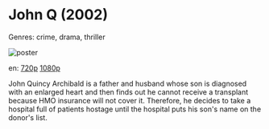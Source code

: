 # John Q (2002)

Genres: crime, drama, thriller

![poster](http://image.tmdb.org/t/p/w500/4jX2XxZbpMy2rGSigoIaFAbhOez.jpg)

en:
  [720p](magnet:?xt=urn:btih:317CFDC79DAACF9EA78B410DE1DCD0C0B5EE9D4F&tr=udp://glotorrents.pw:6969/announce&tr=udp://tracker.opentrackr.org:1337/announce&tr=udp://torrent.gresille.org:80/announce&tr=udp://tracker.openbittorrent.com:80&tr=udp://tracker.coppersurfer.tk:6969&tr=udp://tracker.leechers-paradise.org:6969&tr=udp://p4p.arenabg.ch:1337&tr=udp://tracker.internetwarriors.net:1337)
  [1080p](magnet:?xt=urn:btih:028769f90d6fb34c6eed2ee17f10ca3975ba8b23&dn=John+Q+(2002)+%5B1080p%5D&tr=http%3A%2F%2Finferno.demonoid.me%3A3414%2Fannounce&tr=udp%3A%2F%2Ftracker.yify-torrents.com%2Fannounce&tr=udp%3A%2F%2Ftracker.1337x.org%3A80%2Fannounce&tr=udp%3A%2F%2Fexodus.desync.com%3A6969&tr=udp%3A%2F%2Ftracker.openbittorrent.com%3A80%2Fannounce&tr=udp%3A%2F%2Ftracker.openbittorrent.com%3A80%2Fannounce&tr=udp%3A%2F%2Ftracker.publicbt.com%3A80%2Fannounce&tr=udp%3A%2F%2Ftracker.ccc.de%3A80%2Fannounce&tr=http%3A%2F%2Ftracker.yify-torrents.com%2Fannounce)
  


John Quincy Archibald is a father and husband whose son is diagnosed with an enlarged heart and then finds out he cannot receive a transplant because HMO insurance will not cover it. Therefore, he decides to take a hospital full of patients hostage until the hospital puts his son's name on the donor's list.